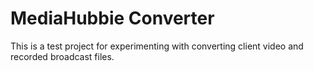 # MediaHubbie Converter

This is a test project for experimenting with converting client video and recorded broadcast files.
